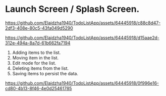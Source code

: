 Launch Screen / Splash Screen.
==============================

https://github.com/Elaidzha1940/TodoListApp/assets/64445918/c88c8d47-2df3-408e-80c5-43fa049d5290

https://github.com/Elaidzha1940/TodoListApp/assets/64445918/d15aae2d-312e-494a-8a7d-61b662fa7194

1. Adding items to the list.
2. Moving item in the list.
3. Edit mode for the list.
4. Deleting items from the list.
5. Saving items to persist the data.

https://github.com/Elaidzha1940/TodoListApp/assets/64445918/0f996e16-cd80-4b13-8f46-4e0d25461785
